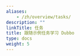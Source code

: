 ```yaml
---
aliases:
    - /zh/overview/tasks/
description: ""
linkTitle: 任务
title: 跟随示例任务学习 Dubbo
type: docs
weight: 5
---
```

